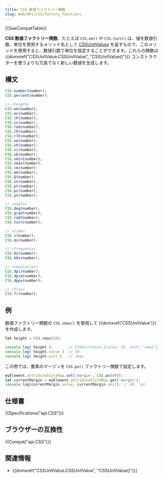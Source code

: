 ```yaml
---
title: CSS 数値ファクトリー関数
slug: Web/API/CSS/factory_functions
---
```

{{SeeCompatTable}}

**CSS 数値ファクトリー関数**、たとえば `CSS.em()` や `CSS.turn()` は、値を数値引数、単位を使用するメソッド名として [CSSUnitValues](/en-US/docs/Web/API/CSSUnitValue) を返すもので、このメソッドを使用すると、数値引数で単位を設定することができます。これらの関数は {{domxref("CSSUnitValue.CSSUnitValue", "CSSUnitValue()")}} コンストラクターを使うよりも冗長でなく新しい数値を生成します。

## 構文

```js
CSS.number(number);
CSS.percent(number);

// <length>
CSS.em(number);
CSS.ex(number);
CSS.ch(number);
CSS.ic(number);
CSS.rem(number);
CSS.lh(number);
CSS.rlh(number);
CSS.vw(number);
CSS.vh(number);
CSS.vi(number);
CSS.vb(number);
CSS.vmin(number);
CSS.vmax(number);
CSS.cm(number);
CSS.mm(number);
CSS.Q(number);
CSS.in(number);
CSS.pt(number);
CSS.pc(number);
CSS.px(number);

// <angle>
CSS.deg(number);
CSS.grad(number);
CSS.rad(number);
CSS.turn(number);

// <time>
CSS.s(number);
CSS.ms(number);

// <frequency>
CSS.Hz(number);
CSS.kHz(number);

// <resolution>
CSS.dpi(number);
CSS.dpcm(number);
CSS.dppx(number);

// <flex>
CSS.fr(number);
```

## 例

数値ファクトリー関数の `CSS.vmax()` を使用して {{domxref('CSSUnitValue')}} を作成します。

```js
let height = CSS.vmax(50);

console.log( height );       // CSSUnitValue {value: 50, unit: "vmax"}
console.log( height.value )  // 50
console.log( height.unit )   // vmax
```

この例では、要素のマージンを `CSS.px()` ファクトリー関数で設定します。

```js
myElement.attributeStyleMap.set('margin', CSS.px(40));
let currentMargin = myElement.attributeStyleMap.get('margin');
console.log(currentMargin.value, currentMargin.unit); // 40, 'px'
```

## 仕様書

{{Specifications("api.CSS")}}

## ブラウザーの互換性

{{Compat("api.CSS")}}

## 関連情報

- {{domxref("CSSUnitValue.CSSUnitValue", "CSSUnitValue()")}}
